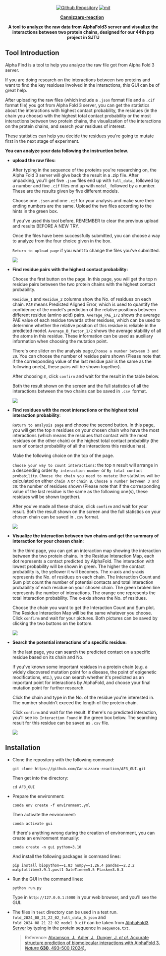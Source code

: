 <div align="center">
<p>
<a href="https://github.com/Cannizzaro-reaction/AF3_GUI"><img alt="Github Repository" src="https://img.shields.io/badge/Github-Repository-blue?logo=github&logoColor=blue"></a>
<a href="https://github.com/Cannizzaro-reaction/AF3_GUI?tab=MIT-1-ov-file"><img alt="mit" src="https://img.shields.io/badge/License-MIT-red.svg"></a>
</p>
<p>
<a href="https://github.com/Cannizzaro-reaction"><strong>Cannizzaro-reaction</strong></a>
    &nbsp;
</p>
<b>A tool to analyze the raw data from AlphaFold3 server and visualize the interactions between two protein chains, designed for our 44th prp project in SJTU</b>
<p>
</div>




## Tool Introduction

Alpha Find is a tool to help you analyze the raw file got from Alpha Fold 3 server.

If you are doing research on the interactions between two proteins and want to find the key residues involved in the interactions, this GUI can be of great help.

After uploading the raw files (which include a `.json` format file and a `.cif` format file) you got from Alpha Fold 3 server, you can get the statistics about the interactions with highest contact probability, the residues (in the chain you choose) with the highest total contact probability or the most interactions between two protein chains, the visualization of the interactions on the protein chains, and search your residues of interest.

These statistics can help you decide the residues you're going to mutate first in the next stage of experiment.



**You can analyze your data following the instruction below.**

* **upload the raw files:**

  

  After typing in the sequence of the proteins you're researching on, the Alpha Fold 3 server will give back the result in a .zip file. After unpacking, you'll get five `.json` files end up with `full_data_` followed by a number and five `.cif` files end up with `model_` followed by a number. These are the results given by five different models.

  Choose one `.json` and one `.cif` for your analysis and make sure their ending numbers are the same. Upload the two files according to the hints in the green box.

  If you've used this tool before, REMEMBER to clear the previous upload and results BEFORE A NEW TRY.

  Once the files have been successfully submitted, you can choose a way to analyze from the four choice given in the box.

  `Return to upload page` if you want to change the files you've submitted.

  ![](README.assets/gif/upload.gif)



* **Find residue pairs with the highest contact probability:**

  

  Choose the first button on the page. In this page, you will get the top n residue pairs between the two protein chains with the highest contact probability.

  `Residue_1` and `Residue_2` columns show the No. of residues on each chain.
  `PAE` means Predicted Aligned Error, which is used to quantify the confidence of the model's prediction of the relative positions between different residue (amino acid) pairs.
  `Average_PAE_1/2` shows the average PAE value of each residue towards other residues, which can be used to determine whether the relative position of this residue is reliable in the predicted model.
  `Average_B_factor_1/2` shows the average stability of all the atoms in this residue.
  These information can be used as auxiliary information when choosing the mutation point.

  

  There's one slider on the analysis page,`Choose a number between 3 and 20`. You can choose the number of residue pairs shown (Please note that if the corresponding value of the last residue pair is the same as the following one(s), these pairs will be shown together).

  After choosing n, click `confirm` and wait for the result in the table below.

  Both the result shown on the screen and the full statistics of all the interactions between the two chains can be saved in `.csv `format.

  ![](README.assets/gif/function1.gif)



* **Find residues with the most interactions or the highest total interaction probability**:

  

  `Return to analysis page` and choose the second button. In this page, you will get the top n residues on your chosen chain who have the most interactions (which means the residues that contact with the most residues on the other chain) or the highest total contact probability (the sum of contact probability of all the interactions this residue has).

  

  Make the following choice on the top of the page.

  `Choose your way to count interactions`: the top n result will arrange in a descending order `By interaction number` or `By total contact probability`.
  `Choose the chain you need to mutate`: the statistics will be calculated on either `chain A` or `chain B`.
  `Choose a number between 3 and 20`: the number of residues shown (Please note that if the corresponding value of the last residue is the same as the following one(s), these residues will be shown together).

  After you've made all these choice, click `confirm` and wait for your result. Both the result shown on the screen and the full statistics on your chosen chain can be saved in `.csv` format.

  ![](README.assets/gif/function2.gif)



* **Visualize the interaction between two chains and get the summary of interaction for your chosen chain**:

  

  In the third page, you can get an interaction map showing the interaction between the two protein chains.
  In the Residue Interaction Map, each dot represents a contact predicted by AlphaFold. The interaction with lowest probability will be shown in green. The higher the contact probability is, the yellower it will becomes. The x-axis and y-axis represents the No. of residues on each chain.
  The Interaction Count and Sum plot count the number of potential contacts and total interaction probability of each residue on your chosen chain. The green broken line represents the number of interactions. The orange one represents the total interaction probability. The x-axis shows the No. of residues.

  

  Choose the chain you want to get the Interaction Count and Sum plot. The Residue Interaction Map will be the same whatever you choose.
  Click `confirm` and wait for your pictures.
  Both pictures can be saved by clicking the two buttons on the bottom.

  ![](README.assets/gif/function3.gif)



* **Search the potential interactions of a specific residue:**

  

  In the last page, you can search the predicted contact on a specific residue based on its chain and No.

  If you've known some important residues in a protein chain (e.g. a widely discovered mutation point for a disease, the point of epigenetic modifications, etc.), you can search whether it's predicted as an important point for interactions by AlphaFold, and choose your final mutation point for further research.

  

  Click the chain and type in the No. of the residue you're interested in. The number shouldn't exceed the length of the protein chain.

  Click `confirm` and wait for the result.
  If there's no predicted interaction, you'll see `No Interaction Found` in the green box below.
  The searching result for this residue can be saved as `.csv` file.

  ![](README.assets/gif/function4.gif)



## Installation

* Clone the repository with the following command:

  ```shell
  git clone https://github.com/Cannizzaro-reaction/AF3_GUI.git
  ```

  Then get into the directory:

  ```shell
  cd AF3_GUI
  ```



* Prepare the environment:

  ```shell
  conda env create -f environment.yml
  ```

  Then activate the environment:

  ```shell
  conda activate gui
  ```

  If there's anything wrong during the creation of environment, you can create an environment manually:

  ```shell
  conda create -n gui python=3.10
  ```

  And install the following packages in command lines:

  ```shell
  pip install biopython==1.83 numpy==1.26.4 pandas==2.2.2 matplotlib==3.9.1.post1 DateTime==5.5 Flask==3.0.3
  ```



* Run the GUI in the command lines:

  ```shell
  python run.py
  ```

  Type in `http://127.0.0.1:5000` in your web browser, and you'll see the GUI.



* The files in `test` directory can be used in a test run. `fold_2024_08_21_22_02_full_data_0.json` and `fold_2024_08_21_22_02_model_0.cif` can be taken from [AlphaFold3 Server](https://alphafoldserver.com/) by typing in the protein sequence in `sequence.txt`. 

  > Reference: [Abramson, J., Adler, J., Dunger, J. *et al.* Accurate structure prediction of biomolecular interactions with AlphaFold 3. *Nature* **630**, 493–500 (2024).](https://www.nature.com/articles/s41586-024-07487-w)